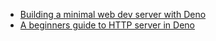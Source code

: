 

* [Building a minimal web dev server with Deno](https://dev.to/ndesmic/building-a-minimal-web-dev-server-with-deno-4gab)
* [A beginners guide to HTTP server in Deno](https://medium.com/deno-the-complete-reference/a-beginners-guide-to-http-server-in-deno-7b42bfcbbd0)